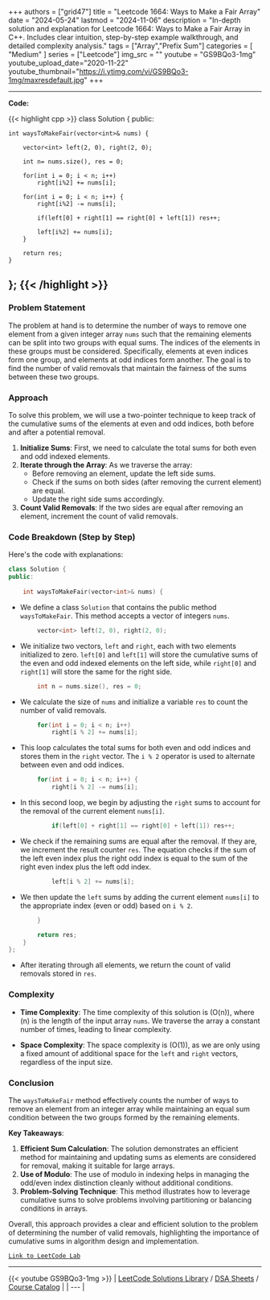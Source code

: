 
+++
authors = ["grid47"]
title = "Leetcode 1664: Ways to Make a Fair Array"
date = "2024-05-24"
lastmod = "2024-11-06"
description = "In-depth solution and explanation for Leetcode 1664: Ways to Make a Fair Array in C++. Includes clear intuition, step-by-step example walkthrough, and detailed complexity analysis."
tags = ["Array","Prefix Sum"]
categories = [
    "Medium"
]
series = ["Leetcode"]
img_src = ""
youtube = "GS9BQo3-1mg"
youtube_upload_date="2020-11-22"
youtube_thumbnail="https://i.ytimg.com/vi/GS9BQo3-1mg/maxresdefault.jpg"
+++



---
**Code:**

{{< highlight cpp >}}
class Solution {
public:
    
    int waysToMakeFair(vector<int>& nums) {

        vector<int> left(2, 0), right(2, 0);
        
        int n= nums.size(), res = 0;
        
        for(int i = 0; i < n; i++)
            right[i%2] += nums[i];
        
        for(int i = 0; i < n; i++) {
            right[i%2] -= nums[i];
            
            if(left[0] + right[1] == right[0] + left[1]) res++;
            
            left[i%2] += nums[i];
        }

        return res;
    }
};
{{< /highlight >}}
---

### Problem Statement

The problem at hand is to determine the number of ways to remove one element from a given integer array `nums` such that the remaining elements can be split into two groups with equal sums. The indices of the elements in these groups must be considered. Specifically, elements at even indices form one group, and elements at odd indices form another. The goal is to find the number of valid removals that maintain the fairness of the sums between these two groups.

### Approach

To solve this problem, we will use a two-pointer technique to keep track of the cumulative sums of the elements at even and odd indices, both before and after a potential removal. 

1. **Initialize Sums**: First, we need to calculate the total sums for both even and odd indexed elements. 
2. **Iterate through the Array**: As we traverse the array:
   - Before removing an element, update the left side sums.
   - Check if the sums on both sides (after removing the current element) are equal.
   - Update the right side sums accordingly.
3. **Count Valid Removals**: If the two sides are equal after removing an element, increment the count of valid removals.

### Code Breakdown (Step by Step)

Here's the code with explanations:

```cpp
class Solution {
public:
    
    int waysToMakeFair(vector<int>& nums) {
```
- We define a class `Solution` that contains the public method `waysToMakeFair`. This method accepts a vector of integers `nums`.

```cpp
        vector<int> left(2, 0), right(2, 0);
```
- We initialize two vectors, `left` and `right`, each with two elements initialized to zero. `left[0]` and `left[1]` will store the cumulative sums of the even and odd indexed elements on the left side, while `right[0]` and `right[1]` will store the same for the right side.

```cpp
        int n = nums.size(), res = 0;
```
- We calculate the size of `nums` and initialize a variable `res` to count the number of valid removals.

```cpp
        for(int i = 0; i < n; i++)
            right[i % 2] += nums[i];
```
- This loop calculates the total sums for both even and odd indices and stores them in the `right` vector. The `i % 2` operator is used to alternate between even and odd indices.

```cpp
        for(int i = 0; i < n; i++) {
            right[i % 2] -= nums[i];
```
- In this second loop, we begin by adjusting the `right` sums to account for the removal of the current element `nums[i]`.

```cpp
            if(left[0] + right[1] == right[0] + left[1]) res++;
```
- We check if the remaining sums are equal after the removal. If they are, we increment the result counter `res`. The equation checks if the sum of the left even index plus the right odd index is equal to the sum of the right even index plus the left odd index.

```cpp
            left[i % 2] += nums[i];
```
- We then update the `left` sums by adding the current element `nums[i]` to the appropriate index (even or odd) based on `i % 2`.

```cpp
        }

        return res;
    }
};
```
- After iterating through all elements, we return the count of valid removals stored in `res`.

### Complexity

- **Time Complexity**: The time complexity of this solution is \(O(n)\), where \(n\) is the length of the input array `nums`. We traverse the array a constant number of times, leading to linear complexity.
  
- **Space Complexity**: The space complexity is \(O(1)\), as we are only using a fixed amount of additional space for the `left` and `right` vectors, regardless of the input size.

### Conclusion

The `waysToMakeFair` method effectively counts the number of ways to remove an element from an integer array while maintaining an equal sum condition between the two groups formed by the remaining elements.

**Key Takeaways**:
1. **Efficient Sum Calculation**: The solution demonstrates an efficient method for maintaining and updating sums as elements are considered for removal, making it suitable for large arrays.
2. **Use of Modulo**: The use of modulo in indexing helps in managing the odd/even index distinction cleanly without additional conditions.
3. **Problem-Solving Technique**: This method illustrates how to leverage cumulative sums to solve problems involving partitioning or balancing conditions in arrays.

Overall, this approach provides a clear and efficient solution to the problem of determining the number of valid removals, highlighting the importance of cumulative sums in algorithm design and implementation.

[`Link to LeetCode Lab`](https://leetcode.com/problems/ways-to-make-a-fair-array/description/)

---
{{< youtube GS9BQo3-1mg >}}
| [LeetCode Solutions Library](https://grid47.xyz/leetcode/) / [DSA Sheets](https://grid47.xyz/sheets/) / [Course Catalog](https://grid47.xyz/courses/) |
| --- |
